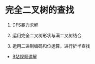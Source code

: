 # 完全二叉树的查找

1. DFS暴力求解

2. 运用完全二叉树形状与满二叉树结合

3. 运用二进制编码和位运算，进行折半查找

- [B站视频讲解](https://www.bilibili.com/video/BV1DD4y1Q7G3/)

